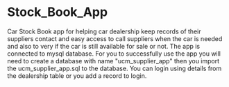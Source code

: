 # Stock_Book_App
Car Stock Book app for helping car dealership keep records of their suppliers contact and easy access to call suppliers when the car is needed and also to very if the car is still available for sale or not.
The app is connected to mysql database. For you to successfully use the app you will need to create a database with name "ucm_supplier_app" then you import the ucm_supplier_app.sql to the database.
You can login using details from the dealership table or you add a record to login.
